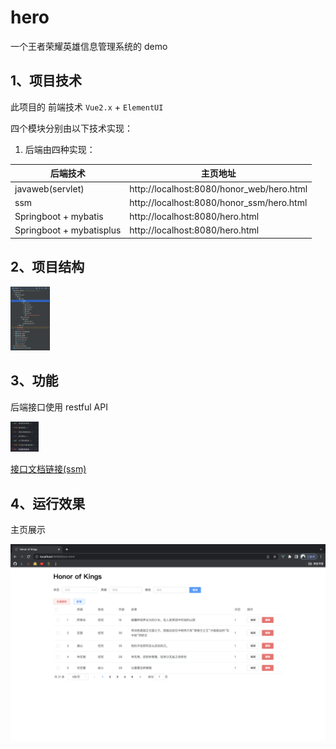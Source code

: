 # hero
一个王者荣耀英雄信息管理系统的 demo

## 1、项目技术

此项目的 前端技术 `Vue2.x` + `ElementUI`

四个模块分别由以下技术实现：

1. 后端由四种实现：

| 后端技术                 | 主页地址                                  |
| ------------------------ | ----------------------------------------- |
| javaweb(servlet)         | http://localhost:8080/honor_web/hero.html |
| ssm                      | http://localhost:8080/honor_ssm/hero.html |
| Springboot + mybatis     | http://localhost:8080/hero.html           |
| Springboot + mybatisplus | http://localhost:8080/hero.html           |

## 2、项目结构

<img src="img/image-20220816205005969.png" alt="image-20220816205005969" style="zoom: 10%;" />

## 3、功能

后端接口使用 restful API

<img src="img/image-20220816205743673.png" alt="image-20220816205743673" style="zoom:10%;" />

[接口文档链接(ssm)](https://www.apifox.cn/apidoc/shared-1f52eb9d-9b7c-48bd-8551-8ac8384a541f)

## 4、运行效果

主页展示

![image-20220816205451566](img/image-20220816205451566.png)
